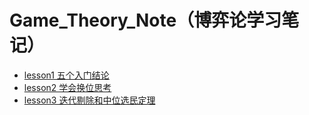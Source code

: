 # Game_Theory_Note（博弈论学习笔记）

- [lesson1 五个入门结论](lesson1/五个入门结论.md)
- [lesson2 学会换位思考](lesson2/学会换位思考.md)
- [lesson3 迭代剔除和中位选民定理](lesson3/迭代剔除和中位选民定理.md)